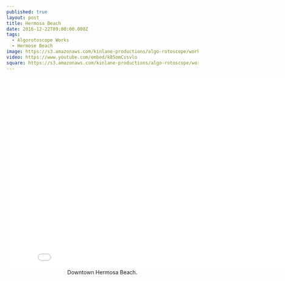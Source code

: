 ```yaml
---
published: true
layout: post
title: Hermosa Beach
date: 2016-12-22T09:00:00.000Z
tags:
  - Algorotoscope Works
  - Hermose Beach
image: https://s3.amazonaws.com/kinlane-productions/algo-rotoscope/working/hermosa-beach.png
video: https://www.youtube.com/embed/k85omCssvlo
square: https://s3.amazonaws.com/kinlane-productions/algo-rotoscope/working/hermosa-beach-square.png
---
```

<center><iframe width="853" height="505" src="{{ page.video }}" frameborder="0" allowfullscreen></iframe></center>
<center>Downtown Hermosa Beach.</center>
